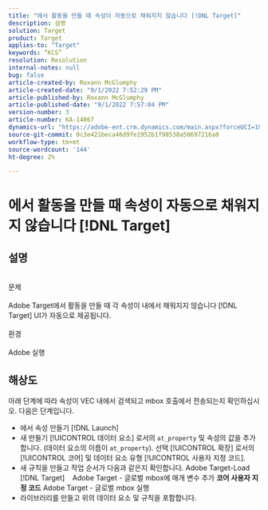 ```yaml
---
title: "에서 활동을 만들 때 속성이 자동으로 채워지지 않습니다 [!DNL Target]"
description: 설명
solution: Target
product: Target
applies-to: "Target"
keywords: “KCS”
resolution: Resolution
internal-notes: null
bug: false
article-created-by: Roxann McGlumphy
article-created-date: "9/1/2022 7:52:29 PM"
article-published-by: Roxann McGlumphy
article-published-date: "9/1/2022 7:57:04 PM"
version-number: 3
article-number: KA-14067
dynamics-url: "https://adobe-ent.crm.dynamics.com/main.aspx?forceUCI=1&pagetype=entityrecord&etn=knowledgearticle&id=80b37b96-2f2a-ed11-9db1-002248086a27"
source-git-commit: 0c3e421beca46d9fe1952b1f98538a50697216a0
workflow-type: tm+mt
source-wordcount: '144'
ht-degree: 2%

---
```


# 에서 활동을 만들 때 속성이 자동으로 채워지지 않습니다 [!DNL Target]

## 설명

<br>문제<br><br>
Adobe Target에서 활동을 만들 때 각 속성이 내에서 채워지지 않습니다 [!DNL Target] UI가 자동으로 제공됩니다.
<br><br>환경<br><br>
Adobe 실행


## 해상도


아래 단계에 따라 속성이 VEC 내에서 검색되고 mbox 호출에서 전송되는지 확인하십시오. 다음은 단계입니다.

- 에서 속성 만들기 [!DNL Launch]
- 새 만들기 [!UICONTROL 데이터 요소] 로서의 `at_property` 및 속성의 값을 추가합니다. (데이터 요소의 이름이 `at_property`). 선택 [!UICONTROL 확장] 로서의 [!UICONTROL 코어] 및 데이터 요소 유형 [!UICONTROL 사용자 지정 코드].
- 새 규칙을 만들고 작업 순서가 다음과 같은지 확인합니다. Adobe Target-Load [!DNL Target]    Adobe Target - 글로벌 mbox에 매개 변수 추가  <b>코어 사용자 지정 코드</b>  Adobe Target - 글로벌 mbox 실행
- 라이브러리를 만들고 위의 데이터 요소 및 규칙을 포함합니다.



